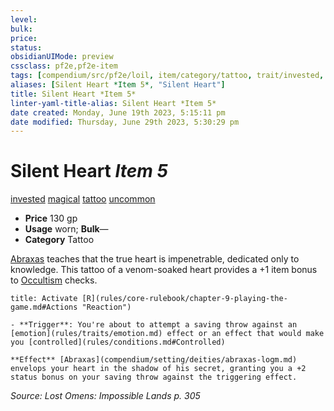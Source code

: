 ```yaml
---
level:
bulk:
price:
status:
obsidianUIMode: preview
cssclass: pf2e,pf2e-item
tags: [compendium/src/pf2e/loil, item/category/tattoo, trait/invested, trait/magical, trait/tattoo, trait/uncommon]
aliases: [Silent Heart *Item 5*, "Silent Heart"]
title: Silent Heart *Item 5*
linter-yaml-title-alias: Silent Heart *Item 5*
date created: Monday, June 19th 2023, 5:15:11 pm
date modified: Thursday, June 29th 2023, 5:30:29 pm
---
```


# Silent Heart *Item 5*

[invested](rules/traits/invested.md) [magical](rules/traits/magical.md) [tattoo](rules/traits/tattoo-lowg.md) [uncommon](rules/traits/uncommon.md)  

- **Price** 130 gp
- **Usage** worn; **Bulk**—
- **Category** Tattoo

[Abraxas](compendium/setting/deities/abraxas-logm.md) teaches that the true heart is impenetrable, dedicated only to knowledge. This tattoo of a venom-soaked heart provides a +1 item bonus to [Occultism](compendium/skills.md#Occultism) checks.

```ad-embed-ability
title: Activate [R](rules/core-rulebook/chapter-9-playing-the-game.md#Actions "Reaction")

- **Trigger**: You're about to attempt a saving throw against an [emotion](rules/traits/emotion.md) effect or an effect that would make you [controlled](rules/conditions.md#Controlled)

**Effect** [Abraxas](compendium/setting/deities/abraxas-logm.md) envelops your heart in the shadow of his secret, granting you a +2 status bonus on your saving throw against the triggering effect.
```

*Source: Lost Omens: Impossible Lands p. 305*
